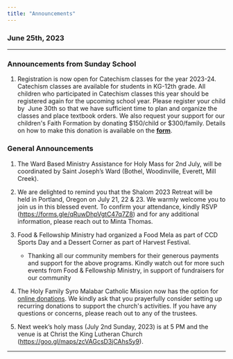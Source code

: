 ```yaml
---
title: "Announcements"
---
```


### June 25th, 2023
---

### Announcements from Sunday School

1. Registration is now open for Catechism classes for the year 2023-24. Catechism classes are available for students in KG-12th grade. All children who participated in Catechism classes this year should be registered again for the upcoming school year. Please register your child by  June 30th so that we have sufficient time to plan and organize the classes and place textbook orders. We also request your support for our children's Faith Formation by donating $150/child or $300/family. Details on how to make this donation is available on the <b><a target="_blank" href="https://forms.gle/yACwh84g6i22LJWYA">form</a></b>.

### General Announcements

1. The Ward Based Ministry Assistance for Holy Mass for 2nd July, will be coordinated by Saint Joseph’s Ward (Bothel, Woodinville, Everett, Mill Creek).

2. We are delighted to remind you that the Shalom 2023 Retreat will be held in Portland, Oregon on July 21, 22 & 23. We warmly welcome you to join us in this blessed event. To confirm your attendance, kindly RSVP (https://forms.gle/qRuwDhpVgtC47q7Z8) and for any additional information, please reach out to Minta Thomas.

3. Food & Fellowship Ministry had organized a Food Mela as part of CCD Sports Day and a Dessert Corner as part of Harvest Festival.

    - Thanking all our community members for their generous payments and support for the above programs. Kindly watch out for more such events from Food & Fellowship             Ministry, in support of fundraisers for our community

4. The Holy Family Syro Malabar Catholic Mission now has the option for <a target="_blank" href="https://holyfamilyseattle.org/donation/">online donations</a>. We kindly ask that you prayerfully consider setting up recurring donations to support the church's activities. If you have any questions or concerns, please reach out to any of the trustees.

5. Next week’s holy mass (July 2nd Sunday, 2023) is at 5 PM and the venue is at Christ the King Lutheran Church (https://goo.gl/maps/zcVAGcsD3jCAhs5y9).

---
